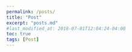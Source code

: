 ```yaml
---
permalink: /posts/
title: "Post"
excerpt: "posts.md"
#last_modified_at: 2018-07-01T12:04:24-04:00
toc: true
tags: [Post]
---
```

